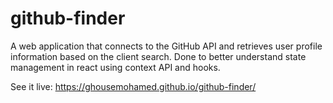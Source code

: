 # github-finder
A web application that connects to the GitHub API and retrieves user profile information based on the client search. 
Done to better understand state management in react using context API and hooks.

See it live: https://ghousemohamed.github.io/github-finder/


